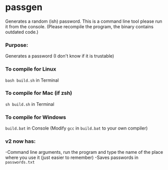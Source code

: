 # passgen
Generates a random (ish) password.
This is a command line tool please run it from the console.
(Please recompile the program, the binary contains outdated code.)

### Purpose:
Generates a password (I don't know if it is trustable)

### To compile for Linux
`bash build.sh` in Terminal
### To compile for Mac (if zsh)
`sh build.sh` in Terminal
### To compile for Windows
`build.bat` in Console (Modify `gcc` in `build.bat` to your own compiler)

### v2 now has:
-Command line arguments, run the program and type the name of the place where you use it (just easier to remember)
-Saves passwords in `passwords.txt`
